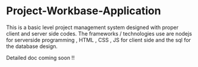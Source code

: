 # Project-Workbase-Application
This is a basic level project management system designed with proper client and server side codes.
The frameworks / technologies use are nodejs for serverside programming , HTML , CSS , JS for client side and the sql for the database design.

Detailed doc coming soon !!
